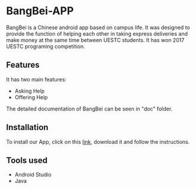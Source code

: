 # BangBei-APP
BangBei is a Chinese android app based on campus life. It was designed to provide the function of helping each other in taking express deliveries and make money at the same time between UESTC students. It has won 2017 UESTC programing competition.
## Features
It has two main features: 
- Asking Help
- Offering Help

The detailed documentation of BangBei can be seen in "doc" folder.
## Installation
To install our App, click on this [link](https://drive.google.com/drive/folders/1mYh1lzrUecEMLVlhI70oCcWoHa-5HqCm), download it and follow the instructions.
## Tools used
- Android Studio
- Java
